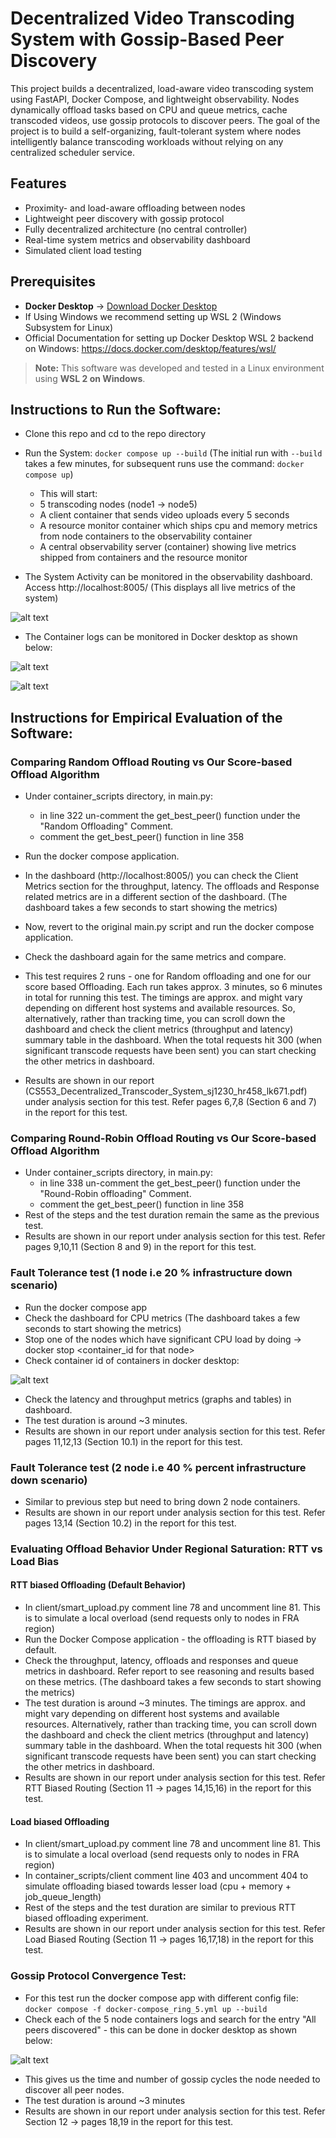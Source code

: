 # Decentralized Video Transcoding System with Gossip-Based Peer Discovery
This project builds a decentralized, load-aware video transcoding system using FastAPI, Docker Compose, and lightweight observability. Nodes dynamically offload tasks based on CPU and queue metrics, cache transcoded videos, use gossip protocols to discover peers.
The goal of the project is to build a self-organizing, fault-tolerant system where nodes intelligently balance transcoding workloads without relying on any centralized scheduler service.

## Features

- Proximity- and load-aware offloading between nodes  
- Lightweight peer discovery with gossip protocol  
- Fully decentralized architecture (no central controller)  
- Real-time system metrics and observability dashboard  
- Simulated client load testing

## Prerequisites

- **Docker Desktop** → [Download Docker Desktop](https://www.docker.com/products/docker-desktop/)  
- If Using Windows we recommend setting up WSL 2 (Windows Subsystem for Linux)
- Official Documentation for setting up Docker Desktop WSL 2 backend on Windows: https://docs.docker.com/desktop/features/wsl/

> **Note:** This software was developed and tested in a Linux environment using **WSL 2 on Windows**.

## Instructions to Run the Software:

- Clone this repo and cd to the repo directory
- Run the System: `docker compose up --build` (The initial run with `--build` takes a few minutes, for subsequent runs use the command: `docker compose up`)
    - This will start:
    - 5 transcoding nodes (node1 → node5)
    - A client container that sends video uploads every 5 seconds
    - A resource monitor container which ships cpu and memory metrics from node containers to the observability container
    - A central observability server (container) showing live metrics shipped from containers and the resource monitor

- The System Activity can be monitored in the observability dashboard. Access http://localhost:8005/ (This displays all live metrics of the system)

![alt text](image-4.png)

- The Container logs can be monitored in Docker desktop as shown below:

![alt text](image.png)

![alt text](image-1.png)

## Instructions for Empirical Evaluation of the Software:

### Comparing Random Offload Routing vs Our Score-based Offload Algorithm

- Under container_scripts directory, in main.py:
    - in line 322 un-comment the get_best_peer() function under the "Random Offloading" Comment.
    - comment the get_best_peer() function in line 358
- Run the docker compose application.
- In the dashboard (http://localhost:8005/) you can check the Client Metrics section for the throughput, latency. The offloads and Response related metrics are in a different section of the dashboard.
(The dashboard takes a few seconds to start showing the metrics)
- Now, revert to the original main.py script and run the docker compose application.
- Check the dashboard again for the same metrics and compare.

- This test requires 2 runs - one for Random offloading and one for our score based Offloading. Each run takes approx. 3 minutes, so 6 minutes in total for running this test. The timings are approx. and might vary depending on different host systems and available resources. So, alternatively, rather than tracking time, you can scroll down the dashboard and check the client metrics (throughput and latency) summary table in the dashboard. When the total requests hit 300 (when significant transcode requests have been sent) you can start checking the other metrics in dashboard.
- Results are shown in our report (CS553_Decentralized_Transcoder_System_sj1230_hr458_lk671.pdf) under analysis section for this test. Refer pages 6,7,8 (Section 6 and 7) in the report for this test.

### Comparing Round-Robin Offload Routing vs Our Score-based Offload Algorithm

- Under container_scripts directory, in main.py:
    - in line 338 un-comment the get_best_peer() function under the "Round-Robin offloading" Comment.
    - comment the get_best_peer() function in line 358
- Rest of the steps and the test duration remain the same as the previous test. 
- Results are shown in our report under analysis section for this test. Refer pages 9,10,11 (Section 8 and 9) in the report for this test.

### Fault Tolerance test (1 node i.e 20 % infrastructure down scenario)

- Run the docker compose app
- Check the dashboard for CPU metrics (The dashboard takes a few seconds to start showing the metrics)
- Stop one of the nodes which have significant CPU load by doing -> docker stop <container_id for that node>
- Check container id of containers in docker desktop:

![alt text](image.png)

- Check the latency and throughput metrics (graphs and tables) in dashboard.
- The test duration is around ~3 minutes.
- Results are shown in our report under analysis section for this test. Refer pages 11,12,13 (Section 10.1) in the report for this test.

### Fault Tolerance test (2 node i.e 40 % percent infrastructure down scenario)

- Similar to previous step but need to bring down 2 node containers.
- Results are shown in our report under analysis section for this test. Refer pages 13,14 (Section 10.2) in the report for this test.

### Evaluating Offload Behavior Under Regional Saturation: RTT vs Load Bias

#### RTT biased Offloading (Default Behavior)

- In client/smart_upload.py comment line 78 and uncomment line 81. This is to simulate a local overload (send requests only to nodes in FRA region)
- Run the Docker Compose application - the offloading is RTT biased by default.
- Check the throughput, latency, offloads and responses and queue metrics in dashboard. Refer report to see reasoning and results based on these metrics.
(The dashboard takes a few seconds to start showing the metrics)
- The test duration is around ~3 minutes. The timings are approx. and might vary depending on different host systems and available resources. Alternatively, rather than tracking time, you can scroll down the dashboard and check the client metrics (throughput and latency) summary table in the dashboard. When the total requests hit 300 (when significant transcode requests have been sent) you can start checking the other metrics in dashboard.
- Results are shown in our report under analysis section for this test. Refer RTT Biased Routing (Section 11 -> pages 14,15,16) in the report for this test.

#### Load biased Offloading

- In client/smart_upload.py comment line 78 and uncomment line 81. This is to simulate a local overload (send requests only to nodes in FRA region)
- In container_scripts/client comment line 403 and uncomment 404 to simulate offloading biased towards lesser load (cpu + memory + job_queue_length)
- Rest of the steps and the test duration are similar to previous RTT biased offloading experiment.
- Results are shown in our report under analysis section for this test. Refer Load Biased Routing (Section 11 -> pages 16,17,18) in the report for this test.

### Gossip Protocol Convergence Test:

- For this test run the docker compose app with different config file: `docker compose -f docker-compose_ring_5.yml up --build`
- Check each of the 5 node containers logs and search for the entry "All peers discovered" - this can be done in docker desktop as shown below:

![alt text](image-2.png)

- This gives us the time and number of gossip cycles the node needed to discover all peer nodes.
- The test duration is around ~3 minutes
- Results are shown in our report under analysis section for this test. Refer Section 12 -> pages 18,19 in the report for this test.
